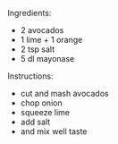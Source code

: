 Ingredients:
- 2 avocados
- 1 lime + 1 orange
- 2 tsp salt
- 5 dl mayonase

Instructions:
- cut and mash avocados
- chop onion
- squeeze lime
- add salt
- and mix well
taste
